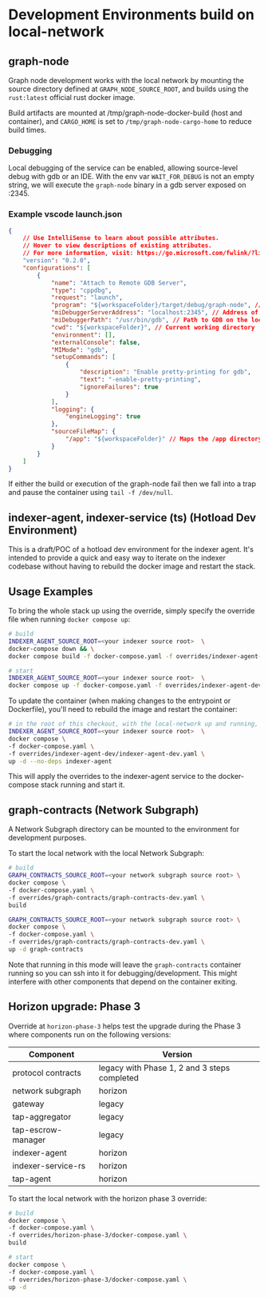 # Development Environments build on local-network

## graph-node 

Graph node development works with the local network by mounting the source directory defined at `GRAPH_NODE_SOURCE_ROOT`, and builds using the `rust:latest` official rust docker image.

Build artifacts are mounted at /tmp/graph-node-docker-build (host and container), and `CARGO_HOME` is set to `/tmp/graph-node-cargo-home` to reduce build times.

### Debugging
Local debugging of the service can be enabled, allowing source-level debug with gdb or an IDE. With the env var `WAIT_FOR_DEBUG` is not an empty string, we will execute the `graph-node` binary in a gdb server exposed on :2345.

### Example vscode launch.json
```json 
{
    // Use IntelliSense to learn about possible attributes.
    // Hover to view descriptions of existing attributes.
    // For more information, visit: https://go.microsoft.com/fwlink/?linkid=830387
    "version": "0.2.0",
    "configurations": [
        {
            "name": "Attach to Remote GDB Server",
            "type": "cppdbg",
            "request": "launch",
            "program": "${workspaceFolder}/target/debug/graph-node", // Path to the binary on the local machine
            "miDebuggerServerAddress": "localhost:2345", // Address of the remote GDB server
            "miDebuggerPath": "/usr/bin/gdb", // Path to GDB on the local machine
            "cwd": "${workspaceFolder}", // Current working directory
            "environment": [],
            "externalConsole": false,
            "MIMode": "gdb",
            "setupCommands": [
                {
                    "description": "Enable pretty-printing for gdb",
                    "text": "-enable-pretty-printing",
                    "ignoreFailures": true
                }
            ],
            "logging": {
                "engineLogging": true
            },
            "sourceFileMap": {
                "/app": "${workspaceFolder}" // Maps the /app directory in the container to the local workspace
            }
        }
    ]
}
```

If either the build or execution of the graph-node fail then we fall into a trap and pause the container using `tail -f /dev/null`.

## indexer-agent, indexer-service (ts) (Hotload Dev Environment)

This is a draft/POC of a hotload dev environment for the indexer agent. It's intended to provide a quick and easy way to iterate on the indexer codebase without having to rebuild the docker image and restart the stack.

## Usage Examples

To bring the whole stack up using the override, simply specify the override file when running `docker compose up`:

```bash
# build
INDEXER_AGENT_SOURCE_ROOT=<your indexer source root>  \
docker-compose down && \
docker compose build -f docker-compose.yaml -f overrides/indexer-agent-dev/indexer-agent-dev.yaml

# start
INDEXER_AGENT_SOURCE_ROOT=<your indexer source root>  \
docker compose up -f docker-compose.yaml -f overrides/indexer-agent-dev/indexer-agent-dev.yaml -d
```

To update the container (when making changes to the entrypoint or Dockerfile), you'll need to rebuild the image and restart the container:

```bash
# in the root of this checkout, with the local-network up and running, replace the indexer-agent with a hotload dev environment
INDEXER_AGENT_SOURCE_ROOT=<your indexer source root>  \
docker compose \
-f docker-compose.yaml \
-f overrides/indexer-agent-dev/indexer-agent-dev.yaml \
up -d --no-deps indexer-agent
```

This will apply the overrides to the indexer-agent service to the docker-compose stack running and start it.

## graph-contracts (Network Subgraph)

A Network Subgraph directory can be mounted to the environment for development purposes.

To start the local network with the local Network Subgraph: 

```bash
# build
GRAPH_CONTRACTS_SOURCE_ROOT=<your network subgraph source root> \
docker compose \
-f docker-compose.yaml \
-f overrides/graph-contracts/graph-contracts-dev.yaml \
build

GRAPH_CONTRACTS_SOURCE_ROOT=<your network subgraph source root> \
docker compose \
-f docker-compose.yaml \
-f overrides/graph-contracts/graph-contracts-dev.yaml \
up -d graph-contracts
```

Note that running in this mode will leave the `graph-contracts` container running so you can ssh into it for debugging/development. This might interfere with other components that depend on the container exiting.

## Horizon upgrade: Phase 3

Override at `horizon-phase-3` helps test the upgrade during the Phase 3 where components run on the following versions:

| Component | Version |
|----------|----------|
| protocol contracts  | legacy with Phase 1, 2 and 3 steps completed  |
| network subgraph  | horizon  |
| gateway | legacy |
| tap-aggregator | legacy |
| tap-escrow-manager | legacy |
| indexer-agent | horizon |
| indexer-service-rs | horizon |
| tap-agent | horizon |

To start the local network with the horizon phase 3 override:

```bash
# build
docker compose \
-f docker-compose.yaml \
-f overrides/horizon-phase-3/docker-compose.yaml \
build

# start
docker compose \
-f docker-compose.yaml \
-f overrides/horizon-phase-3/docker-compose.yaml \
up -d
```